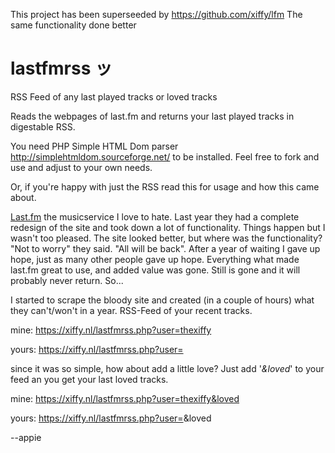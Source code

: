 This project has been superseeded by https://github.com/xiffy/lfm
The same functionality done better

# lastfmrss ッ
RSS Feed of any last played tracks or loved tracks

Reads the webpages of last.fm and returns your last played tracks in digestable RSS. 

You need PHP Simple HTML Dom parser  http://simplehtmldom.sourceforge.net/ to be installed. Feel free to fork and use and adjust to your own needs. 

Or, if you're happy with just the RSS read this for usage and how this came about.

[Last.fm](http://www.last.fm/) the musicservice I love to hate. Last year they had a complete redesign of the site and took down a lot of functionality. Things happen but I wasn't too pleased. The site looked better, but where was the functionality? "Not to worry" they said. "All will be back".
After a year of waiting I gave up hope, just as many other people gave up hope. Everything what made last.fm great to use, and added value was gone. Still is gone and it will probably never return. So...

I started to scrape the bloody site and created (in a couple of hours) what they can't/won't in a year. RSS-Feed of your recent tracks.

mine: https://xiffy.nl/lastfmrss.php?user=thexiffy

yours: https://xiffy.nl/lastfmrss.php?user=<yourusername>

since it was so simple, how about add a little love? Just add '<em>&loved</em>' to your feed an you get your last loved tracks.

mine: https://xiffy.nl/lastfmrss.php?user=thexiffy&loved

yours: https://xiffy.nl/lastfmrss.php?user=<yourusername>&loved





--appie 
